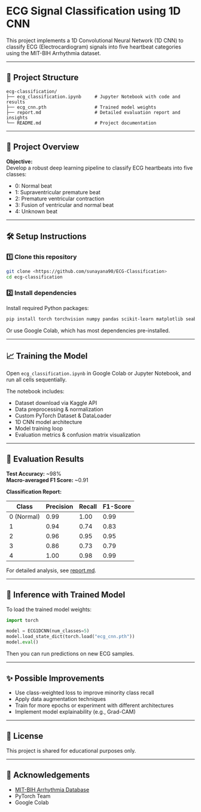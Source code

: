 # ECG Signal Classification using 1D CNN

This project implements a 1D Convolutional Neural Network (1D CNN) to classify ECG (Electrocardiogram) signals into five heartbeat categories using the MIT-BIH Arrhythmia dataset.

---

## 📂 Project Structure

```
ecg-classification/
├── ecg_classification.ipynb     # Jupyter Notebook with code and results
├── ecg_cnn.pth                  # Trained model weights
├── report.md                    # Detailed evaluation report and insights
└── README.md                    # Project documentation
```

---

## 🚀 Project Overview

**Objective:**  
Develop a robust deep learning pipeline to classify ECG heartbeats into five classes:

- 0: Normal beat
- 1: Supraventricular premature beat
- 2: Premature ventricular contraction
- 3: Fusion of ventricular and normal beat
- 4: Unknown beat

---

## 🛠️ Setup Instructions

### 1️⃣ Clone this repository

```bash
git clone <https://github.com/sunayana90/ECG-Classification>
cd ecg-classification
```

### 2️⃣ Install dependencies

Install required Python packages:

```bash
pip install torch torchvision numpy pandas scikit-learn matplotlib seaborn
```

Or use Google Colab, which has most dependencies pre-installed.

---

## 📈 Training the Model

Open `ecg_classification.ipynb` in Google Colab or Jupyter Notebook, and run all cells sequentially.

The notebook includes:
- Dataset download via Kaggle API
- Data preprocessing & normalization
- Custom PyTorch Dataset & DataLoader
- 1D CNN model architecture
- Model training loop
- Evaluation metrics & confusion matrix visualization

---

## 🧪 Evaluation Results

**Test Accuracy:** ~98%  
**Macro-averaged F1 Score:** ~0.91

**Classification Report:**

| Class | Precision | Recall | F1-Score |
|-------|-----------|--------|----------|
| 0 (Normal) | 0.99 | 1.00 | 0.99 |
| 1 | 0.94 | 0.74 | 0.83 |
| 2 | 0.96 | 0.95 | 0.95 |
| 3 | 0.86 | 0.73 | 0.79 |
| 4 | 1.00 | 0.98 | 0.99 |

For detailed analysis, see [report.md](https://github.com/sunayana90/ECG-Classification/blob/main/report.md).

---

## 💾 Inference with Trained Model

To load the trained model weights:

```python
import torch

model = ECG1DCNN(num_classes=5)
model.load_state_dict(torch.load("ecg_cnn.pth"))
model.eval()
```

Then you can run predictions on new ECG samples.

---

## ✨ Possible Improvements

- Use class-weighted loss to improve minority class recall
- Apply data augmentation techniques
- Train for more epochs or experiment with different architectures
- Implement model explainability (e.g., Grad-CAM)

---

## 📄 License

This project is shared for educational purposes only.

---

## 🙏 Acknowledgements

- [MIT-BIH Arrhythmia Database](https://www.kaggle.com/shayanfazeli/heartbeat)
- PyTorch Team
- Google Colab
